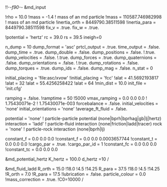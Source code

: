 !!-*-f90-*-
&md_input

!rho = 10.0
!mass = -1.4                     ! mass of an md particle
!mass = 110587.746982998          ! mass of an md particle
!inertia_orth = 8449790.38511598
!inertia_para = 8449790.38511598
fix_v = .true.
fix_w = .true.

!potential = 'hertz'
rc = 39.0 
rs = 39.5
ineigh=0

n_dump = 10 
dump_format = 'asc'
prtcl_output = .true.
time_output = .false.
dump_time = .true.
dump_double = .false.
dump_positions = .false. !.true.
dump_velocities = .false. !.true.
dump_forces = .true.
dump_quaternions = .false.
dump_orientations = .false. !.true.
dump_rotations = .false.
dump_torques = .true.
dump_ids = .false.
dump_mag = .false.
n_stat = 0

initial_placing = 'file:asc/xvow'
!initial_placing = 'fcc'
!alat = 41.5692193817 
!alat = 32 
!alat = 55.4256258422 
!alat = 64 
!min_dist = 10.0
init_file = 'init.cfg'

ramping = .false.
!ramptime = 50 !5000
vmax_ramping = 0.0 0.0 0.0 ! 1.75430071e-2  ! 1.75430071e-003
forcebalance = .false.
initial_velocities = 'none'
initial_orientations = 'none'
!average_ft_fluid = .false.


potential = 'none'   ! particle-particle potential (none|bprh|bprhag|gb|lj|hertz)
interaction = 'ladd' ! particle-fluid interaction (none|friction|ladd|tracer)
rock = 'none'                     ! particle-rock interaction (none|bprh|lj)

constant_f = 0.0 0.0 0.0
!constant_f = 0.0 0.0 0.0003657744
!constant_t = 0.0 0.0 0.0
!cargo_par = .true.
!cargo_par_id = 1
!constant_fc = 0.0 0.0 0.0
!constant_tc = 0.0 0.0 0.0

&md_potential_hertz
K_hertz = 100.0
d_hertz =10
/

&md_fluid_ladd
R_orth = 15.0 !18.0 !4.5  !14.25
R_para = 37.5 !18.0 !4.5  !14.25
!R_orth = 7.0
!R_para = 17.5
!lubrication = .false.
particle_colour = 0.0
!mass_correction = .true.
!C0=10000
/

